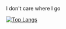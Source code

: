 I don't care where I go

[![Top Langs](github-readme-stats-git-master-hespadas-projects.vercel.app/api/top-langs/?username=hespadas)](https://github.com/hespadas/github-readme-stats)
